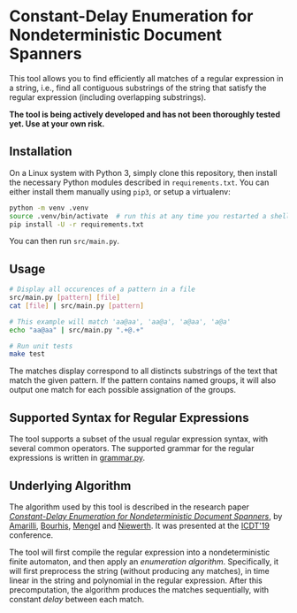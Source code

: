 Constant-Delay Enumeration for Nondeterministic Document Spanners
=================================================================

This tool allows you to find efficiently all matches of a regular expression in
a string, i.e., find all contiguous substrings of the string that satisfy the
regular expression (including overlapping substrings).

**The tool is being actively developed and has not been thoroughly tested yet.
Use at your own risk.**

Installation
------------

On a Linux system with Python 3, simply clone this repository, then install the
necessary Python modules described in `requirements.txt`. You can either install
them manually using `pip3`, or setup a virtualenv:

```bash
python -m venv .venv
source .venv/bin/activate  # run this at any time you restarted a shell
pip install -U -r requirements.txt
```

You can then run `src/main.py`.

Usage
-----

```bash
# Display all occurences of a pattern in a file
src/main.py [pattern] [file]
cat [file] | src/main.py [pattern]

# This example will match 'aa@aa', 'aa@a', 'a@aa', 'a@a'
echo "aa@aa" | src/main.py ".+@.+"

# Run unit tests
make test
```

The matches display correspond to all distincts substrings of the text that
match the given pattern. If the pattern contains named groups, it will also
output one match for each possible assignation of the groups.


Supported Syntax for Regular Expressions
----------------------------------------

The tool supports a subset of the usual regular expression syntax, with several
common operators. The supported grammar for the regular expressions is written
in [grammar.py](src/regexp/grammar.py).


Underlying Algorithm
--------------------

The algorithm used by this tool is described in the research paper
*[Constant-Delay Enumeration for Nondeterministic Document
Spanners](https://arxiv.org/abs/1807.09320)*, by [Amarilli](https://a3nm.net/),
[Bourhis](http://cristal.univ-lille.fr/~bourhis/),
[Mengel](http://www.cril.univ-artois.fr/~mengel/) and
[Niewerth](http://www.theoinf.uni-bayreuth.de/en/team/niewerth_matthias/index.php).
It was presented at the [ICDT'19](http://edbticdt2019.inesc-id.pt/) conference.

The tool will first compile the regular expression into a nondeterministic
finite automaton, and then apply an *enumeration algorithm*. Specifically, it
will first preprocess the string (without producing any matches), in time linear
in the string and polynomial in the regular expression. After this
precomputation, the algorithm produces the matches sequentially, with constant
*delay* between each match.

